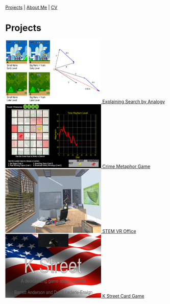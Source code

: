 [Projects](index.html) | [About Me](bio.html) | [CV](CV.html) 

# Projects


  <div class="my-slideshow">
  
   <div>
  
   <a href="Analogy.html">
    <img src="Analogy.png" alt="Search by Analogy" width="300" height="200">
    Explaining Search by Analogy
   </a>
  
  </div>
  
  <div>
  
  <a href="CMG.html">
    <img src="crimegame.png" alt="Crime Metaphor Game" width="300" height="200">
    Crime Metaphor Game
  </a>
  
  </div>
  
  <div>
  
  <a href="STEM_VR.html">
    <img src="STEM_VR.png" alt="STEM VR" width="300" height="200">
    STEM VR Office
  </a>
  
  </div>
  
  <div>
  
  <a href="K_Street.html">
   <img src="kstreet4.png" alt="K Street Card Game" width="300" height="200">
    K Street Card Game
  </a>
  
  </div>
  
  </div>



